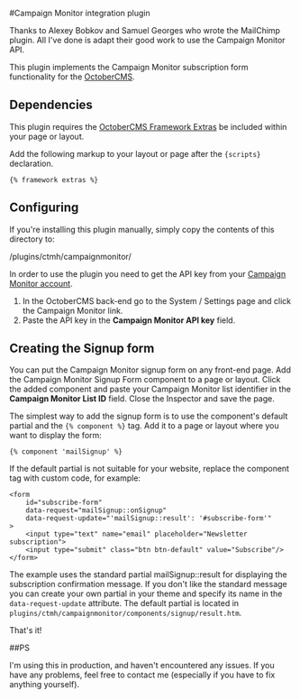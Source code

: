 #Campaign Monitor integration plugin

Thanks to Alexey Bobkov and Samuel Georges who wrote the MailChimp plugin. All I've done is adapt their good work to use the Campaign Monitor API.

This plugin implements the Campaign Monitor subscription form functionality for the [OctoberCMS](http://octobercms.com).

## Dependencies

This plugin requires the [OctoberCMS Framework Extras](https://octobercms.com/docs/cms/ajax) be included within your page or layout.

Add the following markup to your layout or page after the `{scripts}` declaration.

    {% framework extras %}

## Configuring

If you're installing this plugin manually, simply copy the contents of this directory to:

/plugins/ctmh/campaignmonitor/

In order to use the plugin you need to get the API key from your [Campaign Monitor account](https://your-profile.createsend.com/admin/account/).

1. In the OctoberCMS back-end go to the System / Settings page and click the Campaign Monitor link. 
2. Paste the API key in the **Campaign Monitor API key** field.

## Creating the Signup form

You can put the Campaign Monitor signup form on any front-end page. Add the Campaign Monitor Signup Form component to a page or layout. Click the added component and paste your Campaign Monitor list identifier in the **Campaign Monitor List ID** field. Close the Inspector and save the page. 

The simplest way to add the signup form is to use the component's default partial and the `{% component %}` tag. Add it to a page or layout where you want to display the form:

    {% component 'mailSignup' %}

If the default partial is not suitable for your website, replace the component tag with custom code, for example:

    <form
        id="subscribe-form"
        data-request="mailSignup::onSignup"
        data-request-update="'mailSignup::result': '#subscribe-form'"
    >
        <input type="text" name="email" placeholder="Newsletter subscription">
        <input type="submit" class="btn btn-default" value="Subscribe"/>
    </form>

The example uses the standard partial mailSignup::result for displaying the subscription confirmation message. If you don't like the standard message you can create your own partial in your theme and specify its name in the `data-request-update` attribute. The default partial is located in `plugins/ctmh/campaignmonitor/components/signup/result.htm`.

That's it!

##PS

I'm using this in production, and haven't encountered any issues. If you have any problems, feel free to contact me (especially if you have to fix anything yourself).
